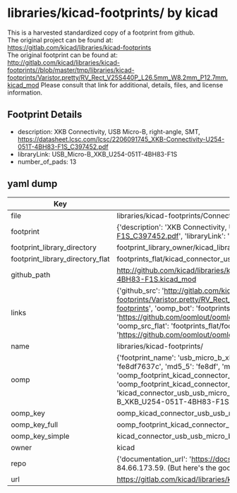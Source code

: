 # libraries/kicad-footprints/ by kicad  
This is a harvested standardized copy of a footprint from github.  
The original project can be found at:  
https://gitlab.com/kicad/libraries/kicad-footprints  
The original footprint can be found at:
http://gitlab.com/kicad/libraries/kicad-footprints//blob/master/tmp/libraries/kicad-footprints/Varistor.pretty/RV_Rect_V25S440P_L26.5mm_W8.2mm_P12.7mm.kicad_mod
Please consult that link for additional, details, files, and license information.  
## Footprint Details
* description: XKB Connectivity, USB Micro-B, right-angle, SMT, https://datasheet.lcsc.com/lcsc/2206091745_XKB-Connectivity-U254-051T-4BH83-F1S_C397452.pdf  
* libraryLink: USB_Micro-B_XKB_U254-051T-4BH83-F1S  
* number_of_pads: 13  
## yaml dump  
| Key | Value |  
| --- | --- |  
| file | libraries/kicad-footprints/Connector_USB.pretty/USB_Micro-B_XKB_U254-051T-4BH83-F1S.kicad_mod |  
| footprint | {'description': 'XKB Connectivity, USB Micro-B, right-angle, SMT, https://datasheet.lcsc.com/lcsc/2206091745_XKB-Connectivity-U254-051T-4BH83-F1S_C397452.pdf', 'libraryLink': 'USB_Micro-B_XKB_U254-051T-4BH83-F1S', 'number_of_pads': 13} |  
| footprint_library_directory | footprint_library_owner/kicad_libraries/kicad-footprints/ |  
| footprint_library_directory_flat | footprints_flat/kicad_connector_usb_usb_micro_b_xkb_u254_051t_4bh83_f1s/working |  
| github_path | http://github.com/kicad/libraries/kicad-footprints//blob/master/tmp/libraries/kicad-footprints/Connector_USB.pretty/USB_Micro-B_XKB_U254-051T-4BH83-F1S.kicad_mod |  
| links | {'github_src': 'http://gitlab.com/kicad/libraries/kicad-footprints//blob/master/tmp/libraries/kicad-footprints/Varistor.pretty/RV_Rect_V25S440P_L26.5mm_W8.2mm_P12.7mm.kicad_mod', 'github_src_repo': 'https://gitlab.com/kicad/libraries/kicad-footprints', 'oomp_bot': 'footprints/kicad_connector_usb_usb_micro_b_xkb_u254_051t_4bh83_f1s/working', 'oomp_bot_github': 'https://github.com/oomlout/oomlout_oomp_footprint_bot/tree/main/footprints/kicad_connector_usb_usb_micro_b_xkb_u254_051t_4bh83_f1s/working', 'oomp_src_flat': 'footprints_flat/footprints_flat/kicad_connector_usb_usb_micro_b_xkb_u254_051t_4bh83_f1s/working', 'oomp_src_flat_github': 'https://github.com/oomlout/oomlout_oomp_footprint_src/tree/main/footprints_flat/kicad_connector_usb_usb_micro_b_xkb_u254_051t_4bh83_f1s/working'} |  
| name | libraries/kicad-footprints/ |  
| oomp | {'footprint_name': 'usb_micro_b_xkb_u254_051t_4bh83_f1s', 'library_name': 'connector_usb', 'md5': 'fe8df7637c4a11f707f65f9c47940176', 'md5_10': 'fe8df7637c', 'md5_5': 'fe8df', 'md5_6': 'fe8df7', 'oomp_key': 'oomp_kicad_connector_usb_usb_micro_b_xkb_u254_051t_4bh83_f1s', 'oomp_key_extra': 'oomp_footprint_kicad_connector_usb_usb_micro_b_xkb_u254_051t_4bh83_f1s', 'oomp_key_full': 'oomp_footprint_kicad_connector_usb_usb_micro_b_xkb_u254_051t_4bh83_f1s_fe8df7', 'oomp_key_simple': 'kicad_connector_usb_usb_micro_b_xkb_u254_051t_4bh83_f1s', 'original_filename': 'libraries/kicad-footprints/Connector_USB.pretty/USB_Micro-B_XKB_U254-051T-4BH83-F1S.kicad_mod', 'owner_name': 'kicad'} |  
| oomp_key | oomp_kicad_connector_usb_usb_micro_b_xkb_u254_051t_4bh83_f1s |  
| oomp_key_full | oomp_footprint_kicad_connector_usb_usb_micro_b_xkb_u254_051t_4bh83_f1s |  
| oomp_key_simple | kicad_connector_usb_usb_micro_b_xkb_u254_051t_4bh83_f1s |  
| owner | kicad |  
| repo | {'documentation_url': 'https://docs.github.com/rest/overview/resources-in-the-rest-api#rate-limiting', 'message': "API rate limit exceeded for 84.66.173.59. (But here's the good news: Authenticated requests get a higher rate limit. Check out the documentation for more details.)"} |  
| url | https://gitlab.com/kicad/libraries/kicad-footprints |  

